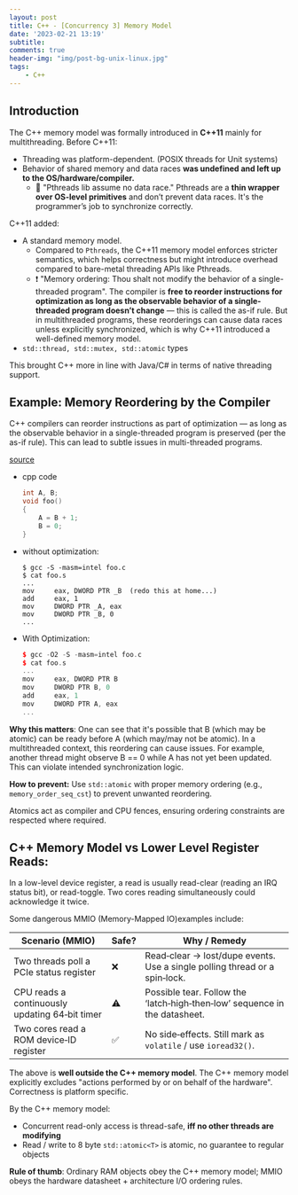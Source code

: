```yaml
---
layout: post
title: C++ - [Concurrency 3] Memory Model
date: '2023-02-21 13:19'
subtitle: 
comments: true
header-img: "img/post-bg-unix-linux.jpg"
tags:
    - C++
---
```


## Introduction

The C++ memory model was formally introduced in **C++11**  mainly for multithreading. Before C++11:

- Threading was platform-dependent. (POSIX threads for Unit systems)
- Behavior of shared memory and data races **was undefined and left up to the OS/hardware/compiler.**
    - 🫠️ "Pthreads lib assume no data race." Pthreads are a **thin wrapper over OS-level primitives** and don’t prevent data races. It's the programmer’s job to synchronize correctly.

C++11 added:

- A standard memory model.
    - Compared to `Pthreads`, the C++11 memory model enforces stricter semantics, which helps correctness but might introduce overhead compared to bare-metal threading APIs like Pthreads.
    - ❗️ "Memory ordering: Thou shalt not modify the behavior of a single-threaded program". The compiler is **free to reorder instructions for optimization as long as the observable behavior of a single-threaded program doesn’t change** — this is called the as-if rule. But in multithreaded programs, these reorderings can cause data races unless explicitly synchronized, which is why C++11 introduced a well-defined memory model.
- `std::thread, std::mutex, std::atomic` types

This brought C++ more in line with Java/C# in terms of native threading support.

## Example: Memory Reordering by the Compiler

C++ compilers can reorder instructions as part of optimization — as long as the observable behavior in a single-threaded program is preserved (per the as-if rule). This can lead to subtle issues in multi-threaded programs.


[source](https://preshing.com/20120625/memory-ordering-at-compile-time/)

- cpp code
    ```cpp
    int A, B;
    void foo()
    {
        A = B + 1;
        B = 0;
    }
    ```

- without optimization: 
    ```assembly
    $ gcc -S -masm=intel foo.c
    $ cat foo.s
    ...
    mov     eax, DWORD PTR _B  (redo this at home...)
    add     eax, 1
    mov     DWORD PTR _A, eax
    mov     DWORD PTR _B, 0
    ...
    ```

- With Optimization: 
    ```cpp
    $ gcc -O2 -S -masm=intel foo.c
    $ cat foo.s
    ...
    mov     eax, DWORD PTR B
    mov     DWORD PTR B, 0
    add     eax, 1
    mov     DWORD PTR A, eax
    ...
    ```

**Why this matters**: One can see that it's possible that B (which may be atomic) can be ready before A (which may/may not be atomic). In a multithreaded context, this reordering can cause issues. For example, another thread might observe B == 0 while A has not yet been updated. This can violate intended synchronization logic.

**How to prevent:** Use `std::atomic` with proper memory ordering (e.g., `memory_order_seq_cst`) to prevent unwanted reordering.

Atomics act as compiler and CPU fences, ensuring ordering constraints are respected where required.

## C++ Memory Model vs Lower Level Register Reads:

In a low-level device register, a read is usually read-clear (reading an IRQ status bit), or read-toggle. Two cores reading simultaneously could acknowledge it twice. 

Some dangerous MMIO (Memory-Mapped IO)examples include:

| Scenario (MMIO)                               | Safe? | Why / Remedy                   |
|----------------------------------------------|-------|--------------------------------|
| Two threads poll a PCIe status register      | ❌    | Read‑clear → lost/dupe events. Use a single polling thread or a spin‑lock. |
| CPU reads a continuously updating 64‑bit timer| ⚠️    | Possible tear. Follow the ‘latch‑high‑then‑low’ sequence in the datasheet. |
| Two cores read a ROM device‑ID register      | ✅    | No side‑effects. Still mark as `volatile` / use `ioread32()`. |

The above is **well outside the C++ memory model**. The C++ memory model explicitly excludes "actions performed by or on behalf of the hardware". Correctness is platform specific. 

By the C++ memory model:

- Concurrent read-only access is thread-safe, **iff no other threads are modifying**
- Read / write to 8 byte `std::atomic<T>` is atomic, no guarantee to regular objects

**Rule of thumb**: Ordinary RAM objects obey the C++ memory model; MMIO obeys the hardware datasheet + architecture I/O ordering rules.


